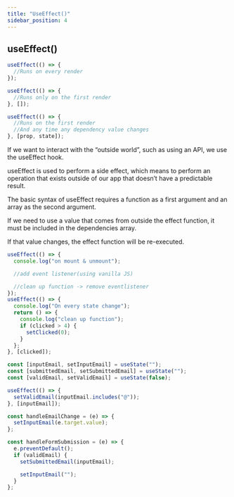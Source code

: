 ```yaml
---
title: "UseEffect()"
sidebar_position: 4
---
```


## useEffect()

```jsx title="syntax"
useEffect(() => {
  //Runs on every render
});

useEffect(() => {
  //Runs only on the first render
}, []);

useEffect(() => {
  //Runs on the first render
  //And any time any dependency value changes
}, [prop, state]);
```

If we want to interact with the “outside world”, such as using an API, we use the useEffect hook.

useEffect is used to perform a side effect, which means to perform an operation that exists outside of our app that doesn’t have a predictable result.

The basic syntax of useEffect requires a function as a first argument and an array as the second argument.

If we need to use a value that comes from outside the effect function, it must be included in the dependencies array.

If that value changes, the effect function will be re-executed.

```jsx
useEffect(() => {
  console.log("on mount & unmount");

  //add event listener(using vanilla JS)

  //clean up function -> remove eventlistener
});
useEffect(() => {
  console.log("On every state change");
  return () => {
    console.log("clean up function");
    if (clicked > 4) {
      setClicked(0);
    }
  };
}, [clicked]);
```

```js title="simple validation with useEffect"
const [inputEmail, setInputEmail] = useState("");
const [submittedEmail, setSubmittedEmail] = useState("");
const [validEmail, setValidEmail] = useState(false);

useEffect(() => {
  setValidEmail(inputEmail.includes("@"));
}, [inputEmail]);

const handleEmailChange = (e) => {
  setInputEmail(e.target.value);
};

const handleFormSubmission = (e) => {
  e.preventDefault();
  if (validEmail) {
    setSubmittedEmail(inputEmail);

    setInputEmail("");
  }
};
```
